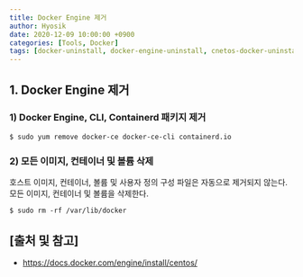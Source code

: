 ```yaml
---
title: Docker Engine 제거
author: Hyosik
date: 2020-12-09 10:00:00 +0900
categories: [Tools, Docker]
tags: [docker-uninstall, docker-engine-uninstall, cnetos-docker-uninstall, centos-docker, docker, docker-제거, 도커-제거, 도커-엔진-제거]
---
```


## 1. Docker Engine 제거

### 1) Docker Engine, CLI, Containerd 패키지 제거

```shell
$ sudo yum remove docker-ce docker-ce-cli containerd.io
```

### 2) 모든 이미지, 컨테이너 및 볼륨 삭제
호스트 이미지, 컨테이너, 볼륨 및 사용자 정의 구성 파일은 자동으로 제거되지 않는다. 모든 이미지, 컨테이너 및 볼륨을 삭제한다.

```shell
$ sudo rm -rf /var/lib/docker
```

## [출처 및 참고]
* <https://docs.docker.com/engine/install/centos/>

